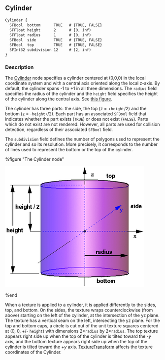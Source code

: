## Cylinder

```
Cylinder {
  SFBool  bottom      TRUE   # {TRUE, FALSE}
  SFFloat height      2      # [0, inf)
  SFFloat radius      1      # [0, inf)
  SFBool  side        TRUE   # {TRUE, FALSE}
  SFBool  top         TRUE   # {TRUE, FALSE}
  SFInt32 subdivision 12     # [2, inf)
}
```

### Description

The [Cylinder](#cylinder) node specifies a cylinder centered at (0,0,0) in the local coordinate system and with a central axis oriented along the local z-axis.
By default, the cylinder spans -1 to +1 in all three dimensions.
The `radius` field specifies the radius of the cylinder and the `height` field specifies the height of the cylinder along the central axis.
See [this figure](#the-cylinder-node).

The cylinder has three parts: the side, the top (z = +`height`/2) and the bottom (z = -`height+`/2).
Each part has an associated `SFBool` field that indicates whether the part exists (`TRUE`) or does not exist (`FALSE`).
Parts which do not exist are not rendered.
However, all parts are used for collision detection, regardless of their associated `SFBool` field.

The `subdivision` field defines the number of polygons used to represent the cylinder and so its resolution.
More precisely, it corresponds to the number of lines used to represent the bottom or the top of the cylinder.

%figure "The Cylinder node"

![cylinder.png](images/cylinder.png)

%end

When a texture is applied to a cylinder, it is applied differently to the sides, top, and bottom.
On the sides, the texture wraps counterclockwise (from above) starting on the left of the cylinder, at the intersection of the yz plane.
The texture has a vertical seam on the left, intersecting the yz plane.
For the top and bottom caps, a circle is cut out of the unit texture squares centered at (0, 0, +/- `height`) with dimensions 2*`radius` by 2*`radius`.
The top texture appears right side up when the top of the cylinder is tilted toward the -*y* axis, and the bottom texture appears right side up when the top of the cylinder is tilted toward the +*y* axis.
[TextureTransform](texturetransform.md) affects the texture coordinates of the Cylinder.
